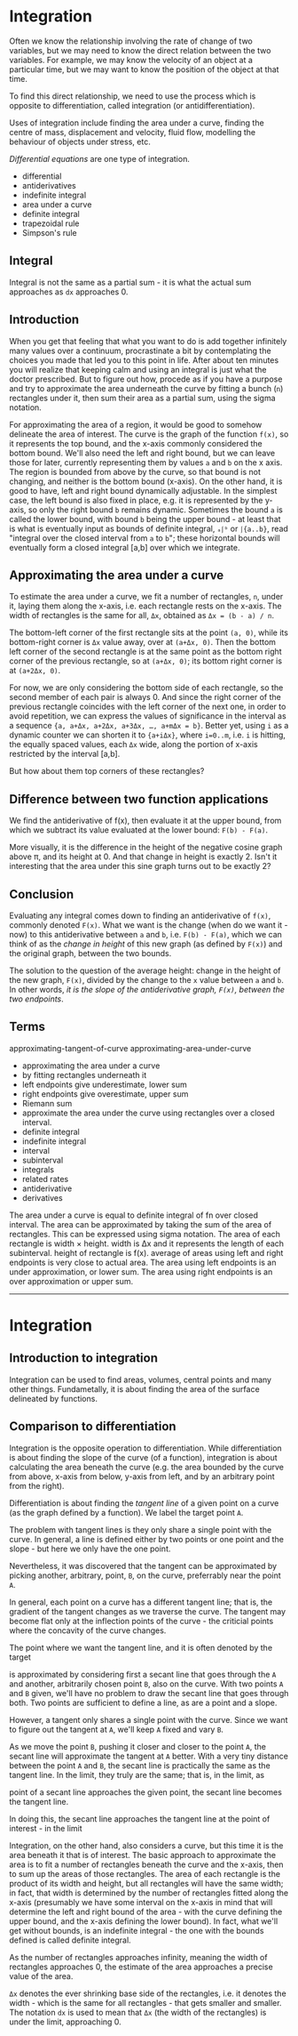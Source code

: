 # Integration


Often we know the relationship involving the rate of change of two variables, but we may need to know the direct relation between the two variables. For example, we may know the velocity of an object at a particular time, but we may want to know the position of the object at that time.

To find this direct relationship, we need to use the process which is opposite to differentiation, called integration (or antidifferentiation).

Uses of integration include finding the area under a curve, finding the centre of mass, displacement and velocity, fluid flow, modelling the behaviour of objects under stress, etc.

*Differential equations* are one type of integration.

- differential
- antiderivatives
- indefinite integral
- area under a curve
- definite integral
- trapezoidal rule
- Simpson's rule

## Integral

Integral is not the same as a partial sum - it is what the actual sum approaches as `dx` approaches 0.

## Introduction

When you get that feeling that what you want to do is add together infinitely many values over a continuum, procrastinate a bit by contemplating the choices you made that led you to this point in life. After about ten minutes you will realize that keeping calm and using an integral is just what the doctor prescribed. But to figure out how, procede as if you have a purpose and try to approximate the area underneath the curve by fitting a bunch (`n`) rectangles under it, then sum their area as a partial sum, using the sigma notation.

For approximating the area of a region, it would be good to somehow delineate the area of interest. The curve is the graph of the function `f(x)`, so it represents the top bound, and the x-axis commonly considered the bottom bound. We'll also need the left and right bound, but we can leave those for later, currently representing them by values `a` and `b` on the x axis. The region is bounded from above by the curve, so that bound is not changing, and neither is the bottom bound (x-axis). On the other hand, it is good to have, left and right bound dynamically adjustable. In the simplest case, the left bound is also fixed in place, e.g. it is represented by the y-axis, so only the right bound `b` remains dynamic. Sometimes the bound `a` is called the lower bound, with bound `b` being the upper bound - at least that is what is eventually input as bounds of definite integral, `ₐ⎰ᵇ` or `⎰{a..b}`, read "integral over the closed interval from `a` to `b`"; these horizontal bounds will eventually form a closed integral [a,b] over which we integrate.

## Approximating the area under a curve

To estimate the area under a curve, we fit a number of rectangles, `n`, under it, laying them along the x-axis, i.e. each rectangle rests on the x-axis. The width of rectangles is the same for all, `Δx`, obtained as `Δx = (b - a) / n`.

The bottom-left corner of the first rectangle sits at the point `(a, 0)`, while its bottom-right corner is `Δx` value away, over at `(a+Δx, 0)`. Then the bottom left corner of the second rectangle is at the same point as the bottom right corner of the previous rectangle, so at `(a+Δx, 0)`; its bottom right corner is at `(a+2Δx, 0)`.

For now, we are only considering the bottom side of each rectangle, so the second member of each pair is always 0. And since the right corner of the previous rectangle coincides with the left corner of the next one, in order to avoid repetition, we can express the values of significance in the interval as a sequence `{a, a+Δx, a+2Δx, a+3Δx, …, a+mΔx = b}`. Better yet, using `i` as a dynamic counter we can shorten it to `{a+iΔx}`, where `i=0..m`, i.e. `i` is hitting, the equally spaced values, each `Δx` wide, along the portion of x-axis restricted by the interval [a,b].

But how about them top corners of these rectangles?

## Difference between two function applications

We find the antiderivative of f(x), then evaluate it at the upper bound, from which we subtract its value evaluated at the lower bound: `F(b) - F(a)`.

More visually, it is the difference in the height of the negative cosine graph above π, and its height at 0. And that change in height is exactly 2. Isn't it interesting that the area under this sine graph turns out to be exactly 2?

## Conclusion

Evaluating any integral comes down to finding an antiderivative of `f(x)`, commonly denoted `F(x)`. What we want is the change (when do we want it - now) to this antiderivative between `a` and `b`, i.e. `F(b) - F(a)`, which we can think of as the *change in height* of this new graph (as defined by `F(x)`) and the original graph, between the two bounds.

The solution to the question of the average height: change in the height of the new graph, `F(x)`, divided by the change to the `x` value between `a` and `b`. In other words, *it is the slope of the antiderivative graph, `F(x)`, between the two endpoints*.






## Terms

approximating-tangent-of-curve
approximating-area-under-curve

- approximating the area under a curve
- by fitting rectangles underneath it
- left endpoints give underestimate, lower sum
- right endpoints give overestimate, upper sum
- Riemann sum
- approximate the area under the curve using rectangles over a closed interval.
- definite integral
- indefinite integral
- interval
- subinterval
- integrals
- related rates
- antiderivative
- derivatives




The area under a curve is equal to definite integral of fn over closed interval.
The area can be approximated by taking the sum of the area of rectangles.
This can be expressed using sigma notation. 
The area of each rectangle is width × height.
width is Δx and it represents the length of each subinterval.
height of rectangle is f(x). 
average of areas using left and right endpoints is very close to actual area. 
The area using left endpoints is an under approximation, or lower sum. 
The area using right endpoints is an over approximation or upper sum.

---
# Integration

## Introduction to integration

Integration can be used to find areas, volumes, central points and many other things. Fundametally, it is about finding the area of the surface delineated by functions.

## Comparison to differentiation

Integration is the opposite operation to differentiation. While differentiation is about finding the slope of the curve (of a function), integration is about calculating the area beneath the curve (e.g. the area bounded by the curve from above, x-axis from below, y-axis from left, and by an arbitrary point from the right).

Differentiation is about finding the *tangent line* of a given point on a curve (as the graph defined by a function). We label the target point `A`. 


The problem with tangent lines is they only share a single point with the curve. In general, a line is defined either by two points or one point and the slope - but here we only have the one point.

Nevertheless, it was discovered that the tangent can be approximated by picking another, arbitrary, point, `B`, on the curve, preferrably near the point `A`.

In general, each point on a curve has a different tangent line; that is, the gradient of the tangent changes as we traverse the curve. The tangent may become flat only at the inflection points of the curve - the criticial points where the concavity of the curve changes.



The point where we want the tangent line, and it is often denoted by 
the target 




is approximated by considering first a secant line that goes through the `A` and another, arbitrarily chosen point `B`, also on the curve. With two points `A` and `B` given, we'll have no problem to draw the secant line that goes through both. Two points are sufficient to define a line, as are a point and a slope.

However, a tangent only shares a single point with the curve. Since we want to figure out the tangent at `A`, we'll keep `A` fixed and vary `B`.

As we move the point `B`, pushing it closer and closer to the point `A`, the secant line will approximate the tangent at `A` better. With a very tiny distance between the point `A` and `B`, the secant line is practically the same as the tangent line. In the limit, they truly are the same; that is, in the limit, as 

point of a secant line approaches the given point, the secant line becomes the tangent line.

In doing this, the secant line approaches the tangent line at the point of interest - in the limit

Integration, on the other hand, also considers a curve, but this time it is the area beneath it that is of interest. The basic approach to approximate the area is to fit a number of rectangles beneath the curve and the x-axis, then to sum up the areas of those rectangles. The area of each rectangle is the product of its width and height, but all rectangles will have the same width; in fact, that width is determined by the number of rectangles fitted along the x-axis (presumably we have some interval on the x-axis in mind that will determine the left and right bound of the area - with the curve defining the upper bound, and the x-axis defining the lower bound). In fact, what we'll get without bounds, is an indefinite integral - the one with the bounds defined is called definite integral.

As the number of rectangles approaches infinity, meaning the width of rectangles approaches 0, the estimate of the area approaches a precise value of the area.

`Δx` denotes the ever shrinking base side of the rectangles, i.e. it denotes the width - which is the same for all rectangles - that gets smaller and smaller. The notation `dx` is used to mean that `Δx` (the width of the rectangles) is under the limit, approaching 0.
